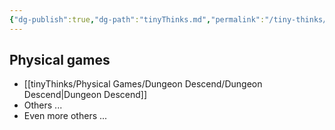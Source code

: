 ```yaml
---
{"dg-publish":true,"dg-path":"tinyThinks.md","permalink":"/tiny-thinks/"}
---
```


## Physical games
- [[tinyThinks/Physical Games/Dungeon Descend/Dungeon Descend\|Dungeon Descend]]
- Others ...
- Even more others ...